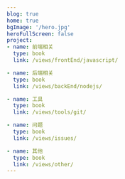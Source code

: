 ```yaml
---
blog: true
home: true
bgImage: '/hero.jpg'
heroFullScreen: false
project:
- name: 前端相关
  type: book
  link: /views/frontEnd/javascript/

- name: 后端相关
  type: book
  link: /views/backEnd/nodejs/

- name: 工具
  type: book
  link: /views/tools/git/

- name: 问题
  type: book
  link: /views/issues/

- name: 其他
  type: book
  link: /views/other/
---
```


